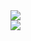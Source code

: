 
<a href="https://github.com/ChadDevz">
  <img src="https://github-readme-stats.vercel.app/api?username=ChadDevz&show_icons=true&theme=midnight-purple&count_private=true" />
  <br/>
    <img
      src="https://github-readme-stats.vercel.app/api/top-langs/?username=HiroPH&layout=compact&langs_count=99&theme=midnight-purple" />
    </br>
</a>
</div>
